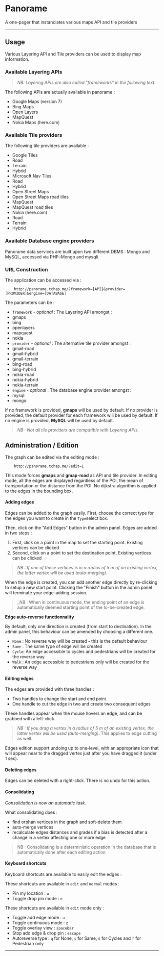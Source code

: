 Panorame
=======

A one-pager that instanciates various maps API and tile providers


- - - -

## Usage ##

Various Layering API and Tile providers can be used to display map information.

### Available Layering APIs ###

> _NB: Layering APIs are also called "frameworks" in the following text._

The following APIs are actually available in panorame :

* Google Maps (version 7)
* Bing Maps
* Open Layers
* MapQuest
* Nokia Maps (here.com)

### Available Tile providers ###

The following tile providers are available : 

* Google Tiles
 * Road
 * Terrain
 * Hybrid
* Microsoft Nav Tiles
 * Road
 * Hybrid
* Open Street Maps
 * Open Street Maps road tiles
* MapQuest
 * MapQuest road tiles
* Nokia (here.com)
 * Road
 * Terrain
 * Hybrid

### Available Database engine providers ###

Panorame data services are built upon two different DBMS : Mongo and MySQL, accessed via PHP::Mongo and mysqli.

### URL Construction ###

The application can be accessed via :

        http://panorame.tchap.me/?framework=[API]&provider=[PROVIDER]&engine=[DATABASE]

The parameters can be :

+ `framework` - _optional_ : The Layering API amongst :
 + gmaps
 + bing
 + openlayers
 + mapquest
 + nokia
+ `provider` - _optional_ : The alternative tile provider amongst :
 + gmail-road
 + gmail-hybrid
 + gmail-terrain
 + bing-road
 + bing-hybrid
 + nokia-road
 + nokia-hybrid
 + nokia-terrain
+ `engine` - _optional_ : The database engine provider amongst :
 + mysql
 + mongo

If no framework is provided, __gmaps__ will be used by default.
If no provider is provided, the default provider for each framework will be used by default.
If no engine is provided, __MySQL__ will be used by default.

> _NB : Not all tile providers are compatible with Layering APIs._

## Administration / Edition ##

The graph can be edited via the editing mode :

        http://panorame.tchap.me/?edit=1

This mode forces __gmaps__ and __gmap-road__ as API and tile provider.
In editing mode, all the edges are displayed regardless of the POI, the mean of transportation or the distance from the POI. No dijkstra algorithm is applied to the edges in the bounding box.

#### Adding edges ####

Edges can be added to the graph easily. First, choose the correct type for the edges you want to create in the `Type`select box.

Then, click on the "Add Edges" button in the admin panel. Edges are added in two steps : 

1. First, click on a point in the map to set the starting point. Existing vertices can be clicked
2. Second, click on a point to set the destination point. Existing vertices can be clicked

> _NB : If one of these vertices is in a radius of 5 m of an existing vertex, the latter vertex will be used (auto-merging)_.

When the edge is created, you can add another edge directly by re-clicking to setup a new start point. Clicking the "Finish" button in the admin panel will terminate your edge-adding session.

> _NB : When in continuous mode, the ending point of an edge is automatically deemed starting point of the to-be-created edge.

__Edge auto-reverse functionnality__

By default, only one direction is created (from start to destination). In the admin panel, this behaviour can be amended by choosing a different one.

* `None` : No reverse way will be created - this is the default behaviour
* `Same` : The same type of edge will be created
* `Cycle`: An edge accessible to cycles and pedestrians will be created for the reverse way
* `Walk` : An edge accessible to pedestrians only will be created for the reverse way

#### Editing edges ####

The edges are provided with three handles :
 - Two handles to change the start and end point
 - One handle to cut the edge in two and create two consequent edges

These handles appear when the mouse hovers an edge, and can be grabbed with a left-click.

> _NB : If you drag a vertex in a radius of 5 m of an existing vertex, the latter vertex will be used (auto-merging)_. This applies to edge cutting as well.

Edges edition support undoing up to one-level, with an appropriate icon that will appear near to the dragged vertex just after you have dragged it (under 1 sec).

#### Deleting edges ####

Edges can be deleted with a right-click. There is no undo for this action.

#### Consolidating ####

_Consolidation is now an automatic task._

What consolidating does :
* find orphan vertices in the graph and soft-delete them
* auto-merge vertices
* recalculate edges distances and grades if a bias is detected after a change in a vertex affecting one or more edge

> NB : Consolidating is a deterministic operation in the database that is automatically done after each editing action 


#### Keyboard shortcuts ####

Keyboard shortcuts are available to easily edit the edges :

These shortcuts are available in `edit` and `normal` modes :
* Pin my location : `w`
* Toggle drop pin mode : `e`

These shortcuts are available in `edit` mode only :
* Toggle add edge mode : `a`
* Toggle continuous mode : `z`
* Toggle overlay view : `spacebar`
* Stop add edge & drop pin : `escape`
* Autoreverse type : `q` for None, `s` for Same, `d` for Cycles and `f` for Pedestrian only


- - - -
